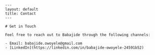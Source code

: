 
        ---
        layout: default
        title: Contact
        ---

        # Get in Touch

        Feel free to reach out to Babajide through the following channels:

        - Email: babajide.owoyele@gmail.com
        - [LinkedIn](https://linkedin.com/in/babajide-owoyele-24591b52)
        